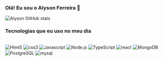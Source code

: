 ### Olá! Eu sou o Alyson Ferreira 👋

![Alyson GitHub stats](https://github-readme-stats.vercel.app/api?username=Alyson-Ferreira20&show_icons=true&theme=dracula)


### Tecnologias que eu uso no meu dia

<div style ="display: inline_block"><br/>

<img align="center" alt="Html5" src="	https://img.shields.io/badge/HTML5-E34F26?style=for-the-badge&logo=html5&logoColor=white"/>

<img align="center" alt="css3" src="https://img.shields.io/badge/CSS3-1572B6?style=for-the-badge&logo=css3&logoColor=white"/>

<img align="center" alt="Javascript" src="https://img.shields.io/badge/JavaScript-323330?style=for-the-badge&logo=javascript&logoColor=F7DF1E"/>

<img align="center" alt="Node.js" src="https://img.shields.io/badge/Node.js-43853D?style=for-the-badge&logo=node.js&logoColor=white"/>

<img align="center" alt="TypeScript" src="	https://img.shields.io/badge/TypeScript-007ACC?style=for-the-badge&logo=typescript&logoColor=white"/>

<img align="center" alt="react" src="https://img.shields.io/badge/React-20232A?style=for-the-badge&logo=react&logoColor=61DAFB"/>

<img align="center" alt="MongoDB" src="https://img.shields.io/badge/MongoDB-4EA94B?style=for-the-badge&logo=mongodb&logoColor=white"/>

<img align="center" alt="PostgreSQL" src="	https://img.shields.io/badge/PostgreSQL-316192?style=for-the-badge&logo=postgresql&logoColor=white"/>

<img align="center" alt="mysql" src="https://img.shields.io/badge/MySQL-00000F?style=for-the-badge&logo=mysql&logoColor=white"/>

</div>
